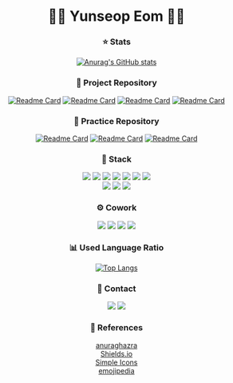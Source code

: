 <div align="center">


# 🙋‍♂️ Yunseop Eom 🙋‍♂️
  
  ### ⭐ Stats
[![Anurag's GitHub stats](https://github-readme-stats.vercel.app/api?username=lh0156&show_icons=true&theme=react&hide=stars)](https://github.com/lh0156)
  
### 📍 Project Repository
[![Readme Card](https://github-readme-stats.vercel.app/api/pin/?username=lh0156&repo=Project-Web-Team-deuggeunCareDiary&theme=react&cache_seconds=1800)](https://github.com/lh0156/Project-Web-Team-deuggeunCareDiary)
[![Readme Card](https://github-readme-stats.vercel.app/api/pin/?username=lh0156&repo=Project-Oracle-Team-Academy-ManageMent&theme=react&cache_seconds=1800)](https://github.com/lh0156/Project-Oracle-Team-Academy-ManageMent)
[![Readme Card](https://github-readme-stats.vercel.app/api/pin/?username=lh0156&repo=Project-Java-Toy-KeywordMatchingStock&theme=react&cache_seconds=1800)](https://github.com/lh0156/Project-Java-Toy-KeywordMatchingStock)
[![Readme Card](https://github-readme-stats.vercel.app/api/pin/?username=lh0156&repo=Project-Java-Team-GlassesHouse&theme=react&cache_seconds=1800)](https://github.com/lh0156/Project-Java-Team-GlassesHouse)


### 📌 Practice Repository
[![Readme Card](https://github-readme-stats.vercel.app/api/pin/?username=lh0156&repo=Algorithm-Team&theme=react&cache_seconds=1800)](https://github.com/lh0156/Algorithm-Team)
[![Readme Card](https://github-readme-stats.vercel.app/api/pin/?username=lh0156&repo=Study-Server-File&theme=react&cache_seconds=1800)](https://github.com/lh0156/Study-Server-File)
[![Readme Card](https://github-readme-stats.vercel.app/api/pin/?username=lh0156&repo=question&theme=react&cache_seconds=1800)](https://github.com/lh0156/question)


  
### 🔨 Stack
<img src="https://img.shields.io/badge/Java-007396?style=flat-square&logo=Java&logoColor=white">
<img src="https://img.shields.io/badge/Oracle-F80000?style=flat-square&logo=Oracle&logoColor=white">
<img src="https://img.shields.io/badge/MSSQL-6DB33F?style=flat-square&logo=Spring&logoColor=white">
<img src="https://img.shields.io/badge/MySQL-4479A1?style=flat-square&logo=MySQL&logoColor=white">
<img src="https://img.shields.io/badge/HTML5-E34F26?style=flat-square&logo=HTML5&logoColor=white">
<img src="https://img.shields.io/badge/CSS3-1572B6?style=flat-square&logo=CSS3&logoColor=white">
<img src="https://img.shields.io/badge/JavaScript-F7DF1E?style=flat-square&logo=JavaScript&logoColor=black">
<br>
<img src="https://img.shields.io/badge/Bootstrap-7952B3?style=flat-square&logo=Bootstrap&logoColor=white">
<img src="https://img.shields.io/badge/jQuery-0769AD?style=flat-square&logo=jQuery&logoColor=white">
<img src="https://img.shields.io/badge/Spring-6DB33F?style=flat-square&logo=Spring&logoColor=white">




### ⚙️ Cowork
<img src="https://img.shields.io/badge/GitHub-181717?style=flat-square&logo=GitHub&logoColor=white">
<img src="https://img.shields.io/badge/Notion-000000?style=flat-square&logo=Notion&logoColor=white">
<img src="https://img.shields.io/badge/Slack-4A154B?style=flat-square&logo=Slack&logoColor=white">
<img src="https://img.shields.io/badge/Teams-6264A7?style=flat-square&logo=MicrosoftTeams&logoColor=white">





### 📊 Used Language Ratio
[![Top Langs](https://github-readme-stats.vercel.app/api/top-langs/?username=lh0156&theme=react&exclude_repo=class-source,lh0156)](https://github.com/lh0156)




### 🔔 Contact
<a href="mailto:lh0156@naver.com" target="_blank"><img src="https://img.shields.io/badge/Gmail-EA4335?style=flat-square&logo=Gmail&logoColor=white"></a>
<a href="https://www.notion.so/98c8e39e38c84f6fbc51e2fcd3cd8934" target="_blank"><img src="https://img.shields.io/badge/Portfolio-181717?style=flat-square&logo=GitHub&logoColor=white"></a>

  
### 🔎 References   
[anuraghazra](https://github.com/anuraghazra/github-readme-stats)   
[Shields.io](https://shields.io/)   
[Simple Icons](https://simpleicons.org/)   
[emojipedia](https://emojipedia.org/)


  
</div>


<!--
**kimdeagle/kimdeagle** is a ✨ _special_ ✨ repository because its `README.md` (this file) appears on your GitHub profile.

Here are some ideas to get you started:

- 🔭 I’m currently working on ...
- 🌱 I’m currently learning ...
- 👯 I’m looking to collaborate on ...
- 🤔 I’m looking for help with ...
- 💬 Ask me about ...
- 📫 How to reach me: ...
- 😄 Pronouns: ...
- ⚡ Fun fact: ...
-->



